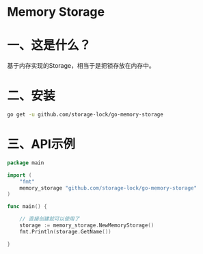 # Memory Storage

# 一、这是什么？

基于内存实现的Storage，相当于是把锁存放在内存中。

# 二、安装

```bash
go get -u github.com/storage-lock/go-memory-storage
```

# 三、API示例

```go
package main

import (
	"fmt"
	memory_storage "github.com/storage-lock/go-memory-storage"
)

func main() {

	// 直接创建就可以使用了
	storage := memory_storage.NewMemoryStorage()
	fmt.Println(storage.GetName())

}
```



